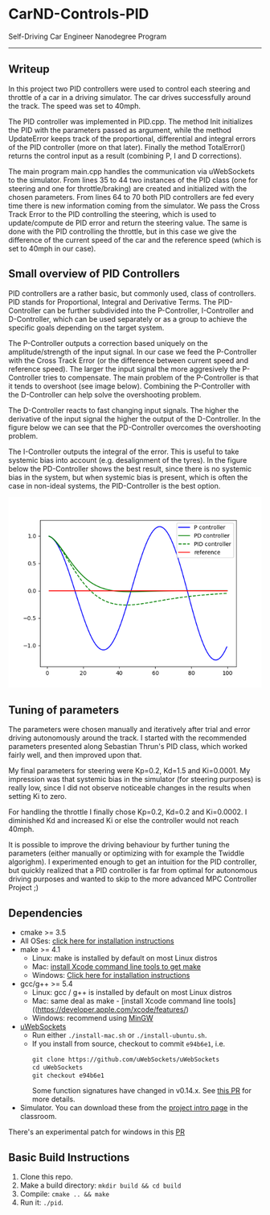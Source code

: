 # CarND-Controls-PID
Self-Driving Car Engineer Nanodegree Program

---

[//]: # (Image References) 

[image1]: ./images/pid.png "PID" 

## Writeup

In this project two PID controllers were used to control each steering and throttle of a car in a driving simulator. The car drives successfully around the track. The speed was set to 40mph. 

The PID controller was implemented in PID.cpp. The method Init initializes the PID with the parameters passed as argument, while the method UpdateError keeps track of the proportional, differential and integral errors of the PID controller (more on that later). Finally the method TotalError() returns the control input as a result (combining P, I and D corrections).

The main program main.cpp handles the communication via uWebSockets to the simulator. From lines 35 to 44 two instances of the PID class (one for steering and one for throttle/braking) are created and initialized with the chosen parameters. From lines 64 to 70 both PID controllers are fed every time there is new information coming from the simulator. We pass the Cross Track Error to the PID controlling the steering, which is used to update/compute de PID error and return the steering value. The same is done with the PID controlling the throttle, but in this case we give the difference of the current speed of the car and the reference speed (which is set to 40mph in our case).

## Small overview of PID Controllers

PID controllers are a rather basic, but commonly used, class of controllers. PID stands for Proportional, Integral and Derivative Terms. The PID-Controller can be further subdivided into the P-Controller, I-Controller and D-Controller, which can be used separately or as a group to achieve the specific goals depending on the target system.

The P-Controller outputs a correction based uniquely on the amplitude/strength of the input signal. In our case we feed the P-Controller with the Cross Track Error (or the difference between current speed and reference speed). The larger the input signal the more aggresively the P-Controller tries to compensate. The main problem of the P-Controller is that it tends to overshoot (see image below). Combining the P-Controller with the D-Controller can help solve the overshooting problem.

The D-Controller reacts to fast changing input signals. The higher the derivative of the input signal the higher the output of the D-Controller. In the figure below we can see that the PD-Controller overcomes the overshooting problem.

The I-Controller outputs the integral of the error. This is useful to take systemic bias into account (e.g. desalignment of the tyres). In the figure below the PD-Controller shows the best result, since there is no systemic bias in the system, but when systemic bias is present, which is often the case in non-ideal systems, the PID-Controller is the best option.

![alt text][image1]

## Tuning of parameters

The parameters were chosen manually and iteratively after trial and error driving autonomously around the track. I started with the recommended parameters presented along Sebastian Thrun's PID class, which worked fairly well, and then improved upon that.

My final parameters for steering were Kp=0.2, Kd=1.5 and Ki=0.0001. My impression was that systemic bias in the simulator (for steering purposes) is really low, since I did not observe noticeable changes in the results when setting Ki to zero.

For handling the throttle I finally chose Kp=0.2, Kd=0.2 and Ki=0.0002. I diminished Kd and increased Ki or else the controller would not reach 40mph.

It is possible to improve the driving behaviour by further tuning the parameters (either manually or optimizing with for example the Twiddle algorighm). I experimented enough to get an intuition for the PID controller, but quickly realized that a PID controller is far from optimal for autonomous driving purposes and wanted to skip to the more advanced MPC Controller Project ;)


## Dependencies

* cmake >= 3.5
 * All OSes: [click here for installation instructions](https://cmake.org/install/)
* make >= 4.1
  * Linux: make is installed by default on most Linux distros
  * Mac: [install Xcode command line tools to get make](https://developer.apple.com/xcode/features/)
  * Windows: [Click here for installation instructions](http://gnuwin32.sourceforge.net/packages/make.htm)
* gcc/g++ >= 5.4
  * Linux: gcc / g++ is installed by default on most Linux distros
  * Mac: same deal as make - [install Xcode command line tools]((https://developer.apple.com/xcode/features/)
  * Windows: recommend using [MinGW](http://www.mingw.org/)
* [uWebSockets](https://github.com/uWebSockets/uWebSockets)
  * Run either `./install-mac.sh` or `./install-ubuntu.sh`.
  * If you install from source, checkout to commit `e94b6e1`, i.e.
    ```
    git clone https://github.com/uWebSockets/uWebSockets 
    cd uWebSockets
    git checkout e94b6e1
    ```
    Some function signatures have changed in v0.14.x. See [this PR](https://github.com/udacity/CarND-MPC-Project/pull/3) for more details.
* Simulator. You can download these from the [project intro page](https://github.com/udacity/self-driving-car-sim/releases) in the classroom.

There's an experimental patch for windows in this [PR](https://github.com/udacity/CarND-PID-Control-Project/pull/3)

## Basic Build Instructions

1. Clone this repo.
2. Make a build directory: `mkdir build && cd build`
3. Compile: `cmake .. && make`
4. Run it: `./pid`. 

